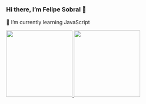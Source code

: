 ### Hi there, I’m Felipe Sobral 👋

 🌱 I’m currently learning JavaScript 

<div>
 <a href="https://github.com/SoSoJigsaw">
  
  <img height="180em" src="https://github-readme-stats-sosojigsaw.vercel.app/api?username=SoSoJigsaw&show_icons=true&theme=gruvbox&include_all_commits=true&count_private=true"/>
  <img height="180em" src="https://github-readme-stats-sosojigsaw.vercel.app/api/top-langs/?username=SoSoJigsaw&theme=dracula"/>
</div>  







